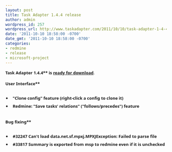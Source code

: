 ```yaml
---
layout: post
title: Task Adapter 1.4.4 release
author: admin
wordpress_id: 257
wordpress_url: http://www.taskadapter.com/2011/10/10/task-adapter-1-4-4-release/
date: '2011-10-10 18:58:00 -0700'
date_gmt: '2011-10-10 18:58:00 -0700'
categories:
- redmine
- release
- microsoft-project
---
```

<p><b style="background-color: white; font-family: 'Lucida Grande', 'Lucida Sans Unicode', 'Segoe UI', Helvetica, Arial, sans-serif; font-size: 13px; line-height: 20px;">Task Adapter 1.4.4**<span style="background-color: white; font-family: 'Lucida Grande', 'Lucida Sans Unicode', 'Segoe UI', Helvetica, Arial, sans-serif; font-size: 13px; line-height: 20px;"> is </span><a href="/download" style="background-color: white; font-family: 'Lucida Grande', 'Lucida Sans Unicode', 'Segoe UI', Helvetica, Arial, sans-serif; font-size: 13px; line-height: 20px;">ready for download</a><span style="background-color: white; color: #7a7a7a; font-family: 'Lucida Grande', 'Lucida Sans Unicode', 'Segoe UI', Helvetica, Arial, sans-serif; font-size: 13px; line-height: 20px;">.</span><br/>
<div style="font-family: 'Lucida Grande', 'Lucida Sans Unicode', 'Segoe UI', Helvetica, Arial, sans-serif; font-size: 13px; line-height: 20px; margin-bottom: 25px;"><b style="background-color: white;">User Interface**</div>
<ul style="font-family: 'Lucida Grande', 'Lucida Sans Unicode', 'Segoe UI', Helvetica, Arial, sans-serif; font-size: 13px; line-height: 20px; margin-bottom: 0.25em; margin-left: 1em; margin-right: 0px; margin-top: 0px; padding-bottom: 0px; padding-left: 0px; padding-right: 0px; padding-top: 0px;">
<li style="margin-bottom: 0px; margin-left: 5px; margin-right: 0px; margin-top: 0px; padding-bottom: 5px; padding-left: 5px; padding-right: 0px; padding-top: 0px;"><span style="background-color: white;">"Clone config" feature (right-click a config to clone it)</span>
<li style="margin-bottom: 0px; margin-left: 5px; margin-right: 0px; margin-top: 0px; padding-bottom: 5px; padding-left: 5px; padding-right: 0px; padding-top: 0px;"><span style="background-color: white;">Redmine: "Save tasks' relations" ("follows/precedes") feature</span></ul>
<div style="font-family: 'Lucida Grande', 'Lucida Sans Unicode', 'Segoe UI', Helvetica, Arial, sans-serif; font-size: 13px; line-height: 20px; margin-bottom: 25px;"><b style="background-color: white;"><br/>Bug fixing**</div>
<ul style="font-family: 'Lucida Grande', 'Lucida Sans Unicode', 'Segoe UI', Helvetica, Arial, sans-serif; font-size: 13px; line-height: 20px; margin-bottom: 0.25em; margin-left: 1em; margin-right: 0px; margin-top: 0px; padding-bottom: 0px; padding-left: 0px; padding-right: 0px; padding-top: 0px;">
<li style="margin-bottom: 0px; margin-left: 5px; margin-right: 0px; margin-top: 0px; padding-bottom: 5px; padding-left: 5px; padding-right: 0px; padding-top: 0px;"><span style="background-color: white;">#32247 Can't load data.net.sf.mpxj.MPXJException: Failed to parse file</span>
<li style="margin-bottom: 0px; margin-left: 5px; margin-right: 0px; margin-top: 0px; padding-bottom: 5px; padding-left: 5px; padding-right: 0px; padding-top: 0px;"><span style="background-color: white;">#33817 Summary is exported from msp to redmine even if it is unchecked</span></ul></p>
